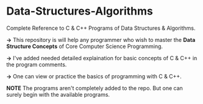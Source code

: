 # Data-Structures-Algorithms
Complete Reference to C &amp; C++ Programs of Data Structures &amp; Algorithms.

**->** This repository is will help any programmer who wish to master the **Data Structure Concepts** of Core Computer Science Programming.

**->** I've added needed detailed explaination for basic concepts of C & C++ in the program comments. 

**->** One can view or practice the basics of programming with C & C++.

**NOTE** The programs aren't completely added to the repo. But one can surely begin with the available programs.
